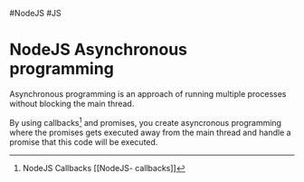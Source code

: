 #NodeJS #JS 

# NodeJS Asynchronous programming

Asynchronous programming is an approach of running multiple processes without blocking the main thread. 

By using callbacks[^1] and promises, you create asyncronous programming where the promises gets executed away from the main thread and handle a promise that this code will be executed. 



[^1]: NodeJS Callbacks [[NodeJS- callbacks]]